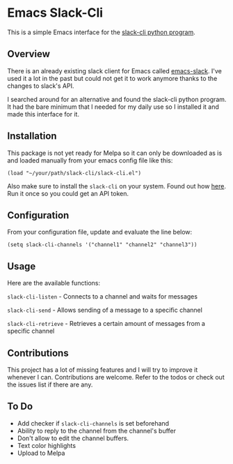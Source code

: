 # Emacs Slack-Cli #

This is a simple Emacs interface for the [slack-cli python program](https://pypi.org/project/slack-cli/).

## Overview ##

There is an already existing slack client for Emacs called [emacs-slack](https://github.com/yuya373/emacs-slack). I've used it a lot in the past but could not get it to work anymore thanks to the changes to slack's API.

I searched around for an alternative and found the slack-cli python program. It had the bare minimum that I needed for my daily use so I installed it and made this interface for it.

## Installation ##
This package is not yet ready for Melpa so it can only be downloaded as is and loaded manually from your emacs config file like this:

`(load "~/your/path/slack-cli/slack-cli.el")`

Also make sure to install the `slack-cli` on your system. Found out how [here](https://pypi.org/project/slack-cli/). Run it once so you could get an API token.

## Configuration ##
From your configuration file, update and evaluate the line below:

`(setq slack-cli-channels '("channel1" "channel2" "channel3"))`

## Usage ##
Here are the available functions:

`slack-cli-listen` - Connects to a channel and waits for messages

`slack-cli-send` - Allows sending of a message to a specific channel

`slack-cli-retrieve` - Retrieves a certain amount of messages from a specific channel

## Contributions ##

This project has a lot of missing features and I will try to improve it whenever I can. Contributions are welcome. Refer to the todos or check out the issues list if there are any.

## To Do ##

  * Add checker if `slack-cli-channels` is set beforehand
  * Ability to reply to the channel from the channel's buffer
  * Don't allow to edit the channel buffers.
  * Text color highlights
  * Upload to Melpa

